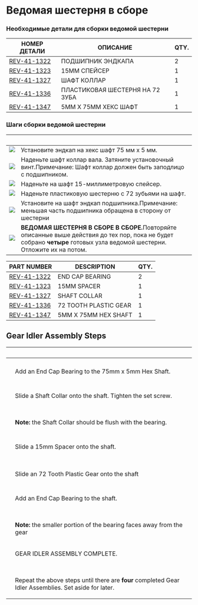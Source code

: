 # Ведомая шестерня в сборе

### Необходимые детали для сборки ведомой шестерни <a href="#neobkhodimye-detali-dlya-sborki-vedomoi-shesterni" id="neobkhodimye-detali-dlya-sborki-vedomoi-shesterni"></a>

| **НОМЕР ДЕТАЛИ**                                          | **ОПИСАНИЕ**                    | **QTY.** |
| --------------------------------------------------------- | ------------------------------- | -------- |
| ​[REV-41-1322](https://www.revrobotics.com/rev-41-1322/)​ | ПОДШИПНИК ЭНДКАПА               | 2        |
| ​[REV-41-1323](https://www.revrobotics.com/rev-41-1323/)​ | 15MM СПЕЙСЕР                    | 1        |
| ​[REV-41-1327](https://www.revrobotics.com/rev-41-1327/)​ | ШАФТ КОЛЛАР                     | 1        |
| ​[REV-41-1336](https://www.revrobotics.com/rev-41-1336/)​ | ПЛАСТИКОВАЯ ШЕСТЕРНЯ НА 72 ЗУБА | 1        |
| ​[REV-41-1347](https://www.revrobotics.com/rev-41-1347/)​ | 5MM X 75MM ХЕКС ШАФТ            | 1        |

### Шаги сборки ведомой шестерни <a href="#shagi-sborki-vedomoi-shesterni" id="shagi-sborki-vedomoi-shesterni"></a>

| ​                                                                                                                                                                                                                                                                      | ​                                                                                                                                                                          |
| ---------------------------------------------------------------------------------------------------------------------------------------------------------------------------------------------------------------------------------------------------------------------- | -------------------------------------------------------------------------------------------------------------------------------------------------------------------------- |
| ​​![](https://2589213514-files.gitbook.io/\~/files/v0/b/gitbook-legacy-files/o/assets%2F-M5yw0n8IneF5-9ybLjT%2F-MIKNsVGc\_5g6zjfCBni%2F-MILArX7YxWjffUgcjWd%2FAGD-\_GA%20-%20Add%20End%20Cap%20Bearing%201.svg?alt=media\&token=3a3e5747-0d40-4a66-bc09-4eaa340baade)​ | Установите эндкап на хекс шафт 75 мм x 5 мм.                                                                                                                               |
| ​​![](https://2589213514-files.gitbook.io/\~/files/v0/b/gitbook-legacy-files/o/assets%2F-M5yw0n8IneF5-9ybLjT%2F-MIKNsVGc\_5g6zjfCBni%2F-MILBVwESFcLHiJAERe5%2FAGD-\_GA%20-%20Add%20Shaft%20Collar.svg?alt=media\&token=e9a222fc-b921-430a-aa9b-f20114046de7)​          | Наденьте шафт коллар вала. Затяните установочный винт.​Примечание: Шафт коллар должен быть заподлицо с подшипником.                                                        |
| ​​![](https://2589213514-files.gitbook.io/\~/files/v0/b/gitbook-legacy-files/o/assets%2F-M5yw0n8IneF5-9ybLjT%2F-MIKNsVGc\_5g6zjfCBni%2F-MILB9yZjBq7uLtuyfYl%2FAGD-\_GA%20-%20Add%20Spacer.svg?alt=media\&token=7b28dec8-6728-4853-8b0c-a7701f9c4f06)​                  | Наденьте на шафт 15-миллиметровую спейсер.                                                                                                                                 |
| ​​![](https://2589213514-files.gitbook.io/\~/files/v0/b/gitbook-legacy-files/o/assets%2F-M5yw0n8IneF5-9ybLjT%2F-MIKNsVGc\_5g6zjfCBni%2F-MILBpyM0U3CS1o8\_k49%2FAGD-\_GA%20-%20Add%20Gear.svg?alt=media\&token=6281885f-90b6-4a75-a61c-97b7db73eafa)​                   | Наденьте пластиковую шестерню с 72 зубьями на шафт.                                                                                                                        |
| ​​![](https://2589213514-files.gitbook.io/\~/files/v0/b/gitbook-legacy-files/o/assets%2F-M5yw0n8IneF5-9ybLjT%2F-MIKNsVGc\_5g6zjfCBni%2F-MILC9ovycUetFX\_xtGJ%2FAGD-\_GA%20-%20End%20Cap%20Bearing%202.svg?alt=media\&token=7f368966-894f-4705-9025-c0347885347b)​      | Установите на шафт эндкап подшипника.​Примечание: меньшая часть подшипника обращена в сторону от шестерни                                                                  |
| ​​![](https://2589213514-files.gitbook.io/\~/files/v0/b/gitbook-legacy-files/o/assets%2F-M5yw0n8IneF5-9ybLjT%2F-MIKNsVGc\_5g6zjfCBni%2F-MILCSWQdSy\_bwJH0lit%2FAGD-\_Gear%20Assembly%20Complete.svg?alt=media\&token=aab6a3da-4cef-469a-8d18-194005cc9077)​            | **ВЕДОМАЯ ШЕСТЕРНЯ В СБОРЕ В СБОРЕ.**​Повторяйте описанные выше действия до тех пор, пока не будет собрано **четыре** готовых узла ведомой шестерни. Отложите их на потом. |

| **PART NUMBER**                                         | **DESCRIPTION**       | **QTY.** |
| ------------------------------------------------------- | --------------------- | -------- |
| [REV-41-1322](https://www.revrobotics.com/rev-41-1322/) | END CAP BEARING       | 2        |
| [REV-41-1323](https://www.revrobotics.com/rev-41-1323/) | 15MM SPACER           | 1        |
| [REV-41-1327](https://www.revrobotics.com/rev-41-1327/) | SHAFT COLLAR          | 1        |
| [REV-41-1336](https://www.revrobotics.com/rev-41-1336/) | 72 TOOTH PLASTIC GEAR | 1        |
| [REV-41-1347](https://www.revrobotics.com/rev-41-1347/) | 5MM X 75MM HEX SHAFT  | 1        |

## Gear Idler Assembly Steps

| ​                                                                                                                                                                                                                                                                                                                      | ​                                                                                                                                                                     |
| ---------------------------------------------------------------------------------------------------------------------------------------------------------------------------------------------------------------------------------------------------------------------------------------------------------------------- | --------------------------------------------------------------------------------------------------------------------------------------------------------------------- |
| <p>​</p><p><img src="https://2589213514-files.gitbook.io/~/files/v0/b/gitbook-legacy-files/o/assets%2F-M5yw0n8IneF5-9ybLjT%2F-MIKNsVGc_5g6zjfCBni%2F-MILArX7YxWjffUgcjWd%2FAGD-_GA%20-%20Add%20End%20Cap%20Bearing%201.svg?alt=media&#x26;token=3a3e5747-0d40-4a66-bc09-4eaa340baade" alt="" data-size="original"></p> | Add an End Cap Bearing to the 75mm x 5mm Hex Shaft.                                                                                                                   |
| <p>​</p><p><img src="https://2589213514-files.gitbook.io/~/files/v0/b/gitbook-legacy-files/o/assets%2F-M5yw0n8IneF5-9ybLjT%2F-MIKNsVGc_5g6zjfCBni%2F-MILBVwESFcLHiJAERe5%2FAGD-_GA%20-%20Add%20Shaft%20Collar.svg?alt=media&#x26;token=e9a222fc-b921-430a-aa9b-f20114046de7" alt="" data-size="original"></p>          | <p>Slide a Shaft Collar onto the shaft. Tighten the set screw.</p><p>​</p><p><strong>Note:</strong> the Shaft Collar should be flush with the bearing.</p>            |
| <p>​</p><p><img src="https://2589213514-files.gitbook.io/~/files/v0/b/gitbook-legacy-files/o/assets%2F-M5yw0n8IneF5-9ybLjT%2F-MIKNsVGc_5g6zjfCBni%2F-MILB9yZjBq7uLtuyfYl%2FAGD-_GA%20-%20Add%20Spacer.svg?alt=media&#x26;token=7b28dec8-6728-4853-8b0c-a7701f9c4f06" alt="" data-size="original"></p>                  | Slide a 15mm Spacer onto the shaft.                                                                                                                                   |
| <p>​</p><p><img src="https://2589213514-files.gitbook.io/~/files/v0/b/gitbook-legacy-files/o/assets%2F-M5yw0n8IneF5-9ybLjT%2F-MIKNsVGc_5g6zjfCBni%2F-MILBpyM0U3CS1o8_k49%2FAGD-_GA%20-%20Add%20Gear.svg?alt=media&#x26;token=6281885f-90b6-4a75-a61c-97b7db73eafa" alt="" data-size="original"></p>                    | Slide an 72 Tooth Plastic Gear onto the shaft                                                                                                                         |
| <p>​</p><p><img src="https://2589213514-files.gitbook.io/~/files/v0/b/gitbook-legacy-files/o/assets%2F-M5yw0n8IneF5-9ybLjT%2F-MIKNsVGc_5g6zjfCBni%2F-MILC9ovycUetFX_xtGJ%2FAGD-_GA%20-%20End%20Cap%20Bearing%202.svg?alt=media&#x26;token=7f368966-894f-4705-9025-c0347885347b" alt="" data-size="original"></p>       | <p>Add an End Cap Bearing to the shaft.</p><p>​</p><p><strong>Note:</strong> the smaller portion of the bearing faces away from the gear</p>                          |
| <p>​</p><p><img src="https://2589213514-files.gitbook.io/~/files/v0/b/gitbook-legacy-files/o/assets%2F-M5yw0n8IneF5-9ybLjT%2F-MIKNsVGc_5g6zjfCBni%2F-MILCSWQdSy_bwJH0lit%2FAGD-_Gear%20Assembly%20Complete.svg?alt=media&#x26;token=aab6a3da-4cef-469a-8d18-194005cc9077" alt="" data-size="original"></p>             | <p>GEAR IDLER ASSEMBLY COMPLETE.</p><p>​</p><p>Repeat the above steps until there are <strong>four</strong> completed Gear Idler Assemblies. Set aside for later.</p> |

